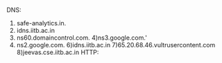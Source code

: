 DNS:
1) safe-analytics.in.
2) idns.iitb.ac.in
3) ns60.domaincontrol.com.
4)ns3.google.com.'
5) ns2.google.com.
6)idns.iitb.ac.in
7)65.20.68.46.vultrusercontent.com
8)jeevas.cse.iitb.ac.in
HTTP:

